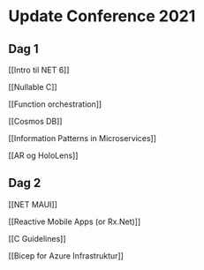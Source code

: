 # Update Conference 2021
## Dag 1

[[Intro til NET 6]]

[[Nullable C]] 

[[Function orchestration]]

[[Cosmos DB]] 

[[Information Patterns in Microservices]]

[[AR og HoloLens]] 


## Dag 2

[[NET MAUI]]

[[Reactive Mobile Apps (or Rx.Net)]] 

[[C Guidelines]]

[[Bicep for Azure Infrastruktur]] 